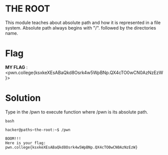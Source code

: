 # THE ROOT
This module teaches about absolute path and how it is represented in a file system. Absolute path always begins with "/". followed by the directories name.

# Flag

**MY FLAG**  : <pwn.college{ksxkeXEsABaQkd8Osrk4w5WpBNp.QX4cTO0wCN0AzNzEzW}>

# Solution

Type in the /pwn to execute function where /pwn is its  absolute path.

``` 
bash

hacker@paths~the-root:~$ /pwn

BOOM!!!
Here is your flag:
pwn.college{ksxkeXEsABaQkd8Osrk4w5WpBNp.QX4cTO0wCN0AzNzEzW}

```











